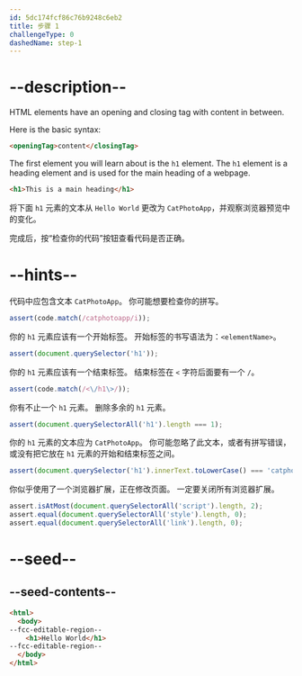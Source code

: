 ```yaml
---
id: 5dc174fcf86c76b9248c6eb2
title: 步骤 1
challengeType: 0
dashedName: step-1
---
```


# --description--

HTML elements have an opening and closing tag with content in between.

Here is the basic syntax:

```html
<openingTag>content</closingTag>
```

The first element you will learn about is the `h1` element. The `h1` element is a heading element and is used for the main heading of a webpage.

```html
<h1>This is a main heading</h1>
```

将下面 `h1` 元素的文本从 `Hello World` 更改为 `CatPhotoApp`，并观察浏览器预览中的变化。

完成后，按“检查你的代码”按钮查看代码是否正确。

# --hints--

代码中应包含文本 `CatPhotoApp`。 你可能想要检查你的拼写。

```js
assert(code.match(/catphotoapp/i));
```

你的 `h1` 元素应该有一个开始标签。 开始标签的书写语法为：`<elementName>`。

```js
assert(document.querySelector('h1'));
```

你的 `h1` 元素应该有一个结束标签。 结束标签在 `<` 字符后面要有一个 `/`。

```js
assert(code.match(/<\/h1\>/));
```

你有不止一个 `h1` 元素。 删除多余的 `h1` 元素。

```js
assert(document.querySelectorAll('h1').length === 1);
```

你的 `h1` 元素的文本应为 `CatPhotoApp`。 你可能忽略了此文本，或者有拼写错误，或没有把它放在 `h1` 元素的开始和结束标签之间。

```js
assert(document.querySelector('h1').innerText.toLowerCase() === 'catphotoapp');
```

你似乎使用了一个浏览器扩展，正在修改页面。 一定要关闭所有浏览器扩展。

```js
assert.isAtMost(document.querySelectorAll('script').length, 2);
assert.equal(document.querySelectorAll('style').length, 0);
assert.equal(document.querySelectorAll('link').length, 0);
```

# --seed--

## --seed-contents--

```html
<html>
  <body>
--fcc-editable-region--
    <h1>Hello World</h1>
--fcc-editable-region--
  </body>
</html>
```

